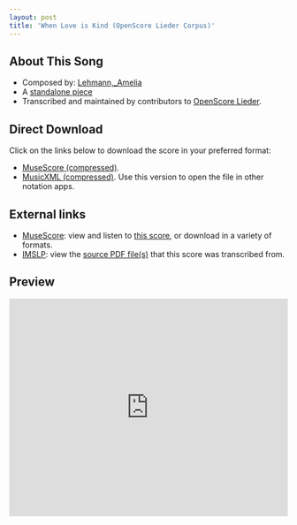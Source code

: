 ```yaml
---
layout: post
title: 'When Love is Kind (OpenScore Lieder Corpus)'
---
```


## About This Song

- Composed by: [Lehmann,_Amelia](https://fourscoreandmore.org/openscore/lieder/Lehmann,_Amelia)
- A [standalone piece](https://fourscoreandmore.org/openscore/lieder/Lehmann,_Amelia/_)
- Transcribed and maintained by contributors to [OpenScore Lieder].

[OpenScore Lieder]: https://musescore.com/openscore-lieder-corpus

## Direct Download

Click on the links below to download the score in your preferred format:
- [MuseScore (compressed)](https://github.com/openscore/lieder/blob/main/scores/Lehmann,_Amelia/_/When_Love_is_Kind/lc6645039.mscz?raw=true).
- [MusicXML (compressed)](https://github.com/openscore/lieder/blob/main/scores/Lehmann,_Amelia/_/When_Love_is_Kind/lc6645039.mxl?raw=true). Use this version to open the file in other notation apps.

## External links

- [MuseScore]: view and listen to [this score][MuseScore], or download in a variety of formats.
- [IMSLP]: view the [source PDF file(s)][IMSLP] that this score was transcribed from.

[MuseScore]: https://musescore.com/score/6645039
[IMSLP]: https://imslp.org/wiki/Special:ReverseLookup/285347

## Preview

<iframe width="100%" height="394" src="https://musescore.com/openscore-lieder-corpus/scores/6645039/embed" frameborder="0" allowfullscreen allow="autoplay; fullscreen"></iframe>
